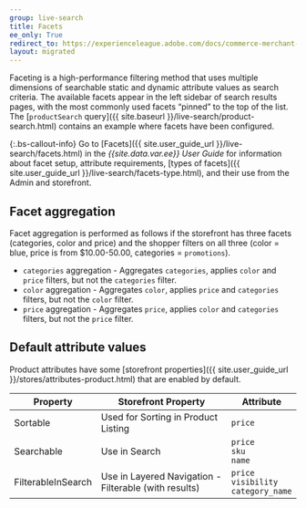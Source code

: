 ```yaml
---
group: live-search
title: Facets
ee_only: True
redirect_to: https://experienceleague.adobe.com/docs/commerce-merchant-services/live-search/live-search-admin/facets/facets.html
layout: migrated
---
```


Faceting is a high-performance filtering method that uses multiple dimensions of searchable static and dynamic attribute values as search criteria. The available facets appear in the left sidebar of search results pages, with the most commonly used facets “pinned” to the top of the list. The [`productSearch` query]({{ site.baseurl }}/live-search/product-search.html) contains an example where facets have been configured.

{:.bs-callout-info}
Go to [Facets]({{ site.user_guide_url }}/live-search/facets.html) in the _{{site.data.var.ee}} User Guide_ for information about facet setup, attribute requirements, [types of facets]({{ site.user_guide_url }}/live-search/facets-type.html), and their use from the Admin and storefront.

## Facet aggregation

Facet aggregation is performed as follows if the storefront has three facets (categories, color and price) and the shopper filters on all three (color = blue, price is from $10.00-50.00, categories = `promotions`).

-  `categories` aggregation - Aggregates `categories`, applies `color` and `price` filters, but not the `categories` filter.
-  `color` aggregation - Aggregates `color`, applies `price` and `categories` filters, but not the `color` filter.
-  `price` aggregation - Aggregates `price`, applies `color` and `categories` filters, but not the `price` filter.

## Default attribute values

Product attributes have some [storefront properties]({{ site.user_guide_url }}/stores/attributes-product.html) that are enabled by default.

|**Property**|**Storefront Property**|**Attribute**
|---|---|---|
| Sortable | Used for Sorting in Product Listing | `price`|
| Searchable | Use in Search | `price` <br />`sku`<br />`name`|
| FilterableInSearch | Use in Layered Navigation - Filterable (with results)| `price`<br />`visibility`<br />`category_name`|
